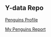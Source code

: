 ## Y-data Repo

[Penguins Profile](https://psdbia.github.io/ydata/penguins_profile.html)



  
<a href="https://psdbia.github.io/ydata/penguins_profile.html"> My Penguins Report </a>
